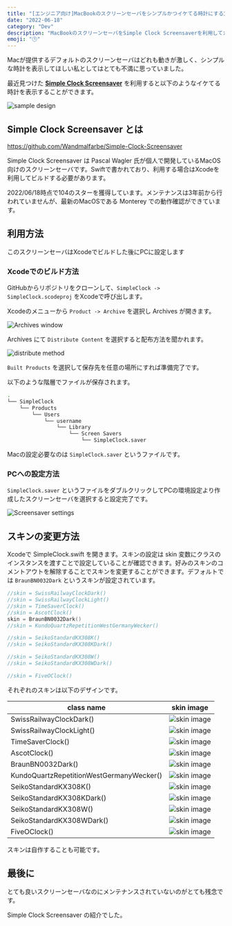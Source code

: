 ```yaml
---
title: "[エンジニア向け]MacBookのスクリーンセーバをシンプルかつイケてる時計にする方法"
date: "2022-06-18"
category: "Dev"
description: "MacBookのスクリーンセーバをSimple Clock Screensaverを利用してカッコよくします。このスクリーンセーバは会社が管理する貸与PCでも設定可能です。"
emoji: "🕒"
---
```


Macが提供するデフォルトのスクリーンセーバはどれも動きが激しく、シンプルな時計を表示してほしい私としてはとても不満に思っていました。

最近見つけた **[Simple Clock Screensaver](https://github.com/Wandmalfarbe/Simple-Clock-Screensaver)** を利用すると以下のようなイケてる時計を表示することができます。

![sample design](./sample-design.png)

## Simple Clock Screensaver とは

https://github.com/Wandmalfarbe/Simple-Clock-Screensaver

Simple Clock Screensaver は Pascal Wagler 氏が個人で開発しているMacOS向けのスクリーンセーバです。Swiftで書かれており、利用する場合はXcodeを利用してビルドする必要があります。

2022/06/18時点で104のスターを獲得しています。メンテナンスは3年前から行われていませんが、最新のMacOSである Monterey での動作確認ができています。

## 利用方法
このスクリーンセーバはXcodeでビルドした後にPCに設定します

### Xcodeでのビルド方法
GitHubからリポジトリをクローンして、`SimpleClock -> SimpleClock.scodeproj` をXcodeで呼び出します。

Xcodeのメニューから `Product -> Archive` を選択し Archives が開きます。

![Archives window](./archives-window.png)

Archives にて `Distribute Content` を選択すると配布方法を聞かれます。

![distribute method](./archives-select-method.png)

`Built Products` を選択して保存先を任意の場所にすれば準備完了です。

以下のような階層でファイルが保存されます。

```bash
.
└── SimpleClock
    └── Products
        └── Users
            └── username
                └── Library
                    └── Screen Savers
                        └── SimpleClock.saver
```

Macの設定必要なのは `SimpleClock.saver` というファイルです。

### PCへの設定方法

`SimpleClock.saver` というファイルをダブルクリックしてPCの環境設定より作成したスクリーンセーバを選択すると設定完了です。

![Screensaver settings](./screensaver-settings.png)

## スキンの変更方法

Xcodeで SimpleClock.swift を開きます。スキンの設定は skin 変数にクラスのインスタンスを渡すことで設定していることが確認できます。好みのスキンのコメントアウトを解除することでスキンを変更することができます。デフォルトでは `BraunBN0032Dark` というスキンが設定されています。

```swift
//skin = SwissRailwayClockDark()
//skin = SwissRailwayClockLight()
//skin = TimeSaverClock()
//skin = AscotClock()
skin = BraunBN0032Dark()
//skin = KundoQuartzRepetitionWestGermanyWecker()

//skin = SeikoStandardKX308K()
//skin = SeikoStandardKX308KDark()

//skin = SeikoStandardKX308W()
//skin = SeikoStandardKX308WDark()

//skin = FiveOClock()
```

それぞれのスキンは以下のデザインです。

| class name                               | skin image                                                         |
| ---------------------------------------- | ------------------------------------------------------------------ |
| SwissRailwayClockDark()                  | ![skin image ](./skins/SwissRailwayClockDark.png)                  |
| SwissRailwayClockLight()                 | ![skin image ](./skins/SwissRailwayClockLight.png)                 |
| TimeSaverClock()                         | ![skin image ](./skins/TimeSaverClock.png)                         |
| AscotClock()                             | ![skin image ](./skins/AscotClock.png)                             |
| BraunBN0032Dark()                        | ![skin image ](./skins/BraunBN0032Dark.png)                        |
| KundoQuartzRepetitionWestGermanyWecker() | ![skin image ](./skins/KundoQuartzRepetitionWestGermanyWecker.png) |
| SeikoStandardKX308K()                    | ![skin image ](./skins/SeikoStandardKX308K.png)                    |
| SeikoStandardKX308KDark()                | ![skin image ](./skins/SeikoStandardKX308KDark.png)                |
| SeikoStandardKX308W()                    | ![skin image ](./skins/SeikoStandardKX308W.png)                    |
| SeikoStandardKX308WDark()                | ![skin image ](./skins/SeikoStandardKX308WDark.png)                |
| FiveOClock()                             | ![skin image ](./skins/FiveOClock.png)                             |

スキンは自作することも可能です。

## 最後に

とても良いスクリーンセーバなのにメンテナンスされていないのがとても残念です。

Simple Clock Screensaver の紹介でした。
